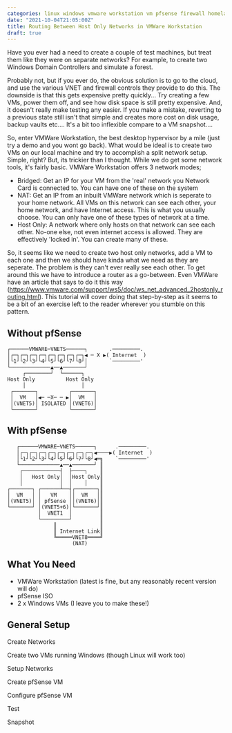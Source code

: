 ```yaml
---
categories: linux windows vmware workstation vm pfsense firewall homelab
date: "2021-10-04T21:05:00Z"
title: Routing Between Host Only Networks in VMWare Workstation
draft: true
---
```


Have you ever had a need to create a couple of test machines, but treat them like they were on separate networks? For example, to create two Windows Domain Controllers and simulate a forest.

Probably not, but if you ever do, the obvious solution is to go to the cloud, and use the various VNET and firewall controls they provide to do this. The downside is that this gets expensive pretty quickly... Try creating a few VMs, power them off, and see how disk space is still pretty expensive. And, it doesn't really make testing any easier. If you make a mistake, reverting to a previous state still isn't that simple and creates more cost on disk usage, backup vaults etc.... It's a bit too inflexible compare to a VM snapshot....

So, enter VMWare Workstation, the best desktop hypervisor by a mile (just try a demo and you wont go back). What would be ideal is to create two VMs on our local machine and try to accomplish a split network setup. Simple, right? But, its trickier than I thought. While we do get some network tools, it's fairly basic. VMWare Workstation offers 3 network modes;
- Bridged: Get an IP for your VM from the 'real' network you Network Card is connected to. You can have one of these on the system
- NAT: Get an IP from an inbuilt VMWare network which is seperate to your home network. All VMs on this network can see each other, your home network, and have Internet access. This is what you usually choose. You can only have one of these types of network at a time.
- Host Only: A network where only hosts on that network can see each other. No-one else, not even internet access is allowed. They are effectively 'locked in'. You can create many of these.

So, it seems like we need to create two host only networks, add a VM to each one and then we should have kinda what we need as they are seperate. The problem is they can't ever really see each other. To get around this we have to introduce a router as a go-between. Even VMWare have an article that says to do it this way (https://www.vmware.com/support/ws5/doc/ws_net_advanced_2hostonly_routing.html). This tutorial will cover doing that step-by-step as it seems to be a bit of an exercise left to the reader wherever you stumble on this pattern. 

## Without pfSense

```
┌──────VMWARE─VNETS──────┐       .─────────. 
│┌─┐┌─┐┌─┐┌─┐┌─┐┌─┐┌─┐┌─┐◀ ─ X ▶( Internet  )
│└1┘└2┘└3┘└4┘└5┘└6┘└7┘└8┘│       `─────────' 
└─────────────▲──▲───────┘                   
     ┌────────┘  └──────┐                    
Host Only          Host Only                 
     │                  │                    
 ┌───────┐          ┌───────┐                
 │  VM   │◀─ ─X─ ─ ▶│  VM   │                
 │(VNET5)│ ISOLATED │(VNET6)│                
 └───────┘          └───────┘                 
```

## With pfSense

```
   ┌──────VMWARE─VNETS──────┐      .─────────. 
   │┌─┐┌─┐┌─┐┌─┐┌─┐┌─┐┌─┐┌─┐◀────▶( Internet  )
   │└1┘└2┘└3┘└4┘└5┘└6┘└7┘└8┘◀═╗    `─────────' 
   └─────────────▲──▲───────┘ ║                
    ┌────────────┤  ├────┐    ║                
    │   Host Only│  │Host Only║                
    │            │  │    │    ║                
┌───────┐ ┌──────┴──┤┌───────┐║                
│  VM   │ │   VM    ││  VM   │║                
│(VNET5)│ │ pfSense ││(VNET6)│║                
└───────┘ │(VNET5+6)│└───────┘║                
          │  VNET1  │         ║                
          └─────────┘         ║                
               ║              ║                
               ║ Internet Link║                
               ╚═════VNET8════╝                
                     (NAT)                                 
```

## What You Need

- VMWare Workstation (latest is fine, but any reasonably recent version will do)
- pfSense ISO
- 2 x Windows VMs (I leave you to make these!)

## General Setup

Create Networks

Create two VMs running Windows (though Linux will work too)

Setup Networks

Create pfSense VM

Configure pfSense VM

Test

Snapshot